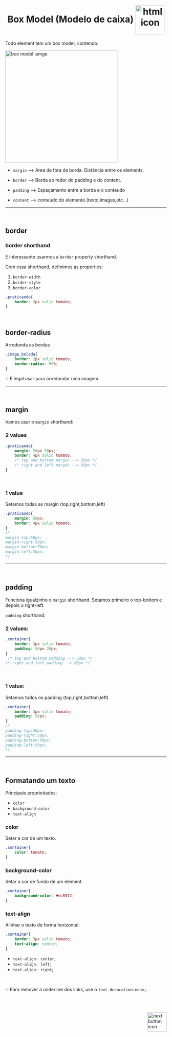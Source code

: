<!-- title -->
<h1 align="center">
    <span>Box Model (Modelo de caixa)</span>
    <img src="https://cdn-icons-png.flaticon.com/512/4327/4327005.png" alt="html icon" width="90px" align="center" >
</h1>

Todo element tem um box model, contendo: <br>

<img src="https://miro.medium.com/max/640/1*sKnLrT1TtqWDZg7GWoBCow.webp" alt="box model iamge" width="350px" align="center">

- `margin` --> Área de fora da borda. Distância entre os elements.

- `border` --> Borda ao redor do padding e do content.

- `padding` --> Espaçamento entre a borda e o conteudo

- `content` --> conteúdo do elemento (texto,images,etc...)

<hr>
<br>

## border

### border shorthand
É interessante usarmos a `border` property shorthand.

Com essa shorthand, definimos as properties:
1. `border-width`
2. `border-style`
3. `border-color`

```css
.praticando{
    border: 2px solid tomato;
}
```
<br>

## border-radius
Arredonda as bordas

```css
.image_bolada{
    border: 2px solid tomato;
    border-radius: 50%;
}
```
💡 É legal usar para arredondar uma imagem.

<hr>
<br>

## margin
Vamos usar o `margin` shorthand:

### 2 values
```css
.praticando{
    margin: 20px 50px;
    border: 4px solid tomato;
    /* top and bottom margin --> 20px */
    /* right and left margin --> 50px */
}
```
<br>

### 1 value
Setamos todas as margin (top,right,bottom,left)

```css
.praticando{
    margin: 50px;
    border: 4px solid tomato;
}
/* 
margin-top:50px;
margin-right:50px;
margin-bottom:50px;
margin-left:50px;
*/
```

<hr>
<br>

## padding
Funciona igualzinho o `margin` shorthand. Setamos primeiro o top-bottom e depois o right-left.

`padding` shorthand:

### 2 values:
```css
.container{
    border: 3px solid tomato;
    padding: 50px 20px;
}
 /* top and bottom padding --> 50px */
/* right and left padding --> 20px */
```

<br>

### 1 value:
Setamos todos os padding (top,right,bottom,left)
```css
.container{
    border: 3px solid tomato;
    padding: 50px;
}
/* 
padding-top:50px;
padding-right:50px;
padding-bottom:50px;
padding-left:50px;
*/
```

<hr>
<br>

## Formatando um texto
Principais propriedades:

- `color`
- `background-color`
- `text-align`

### color
Setar a cor de um texto.

```css
.container{
    color: tomato;
}
```


### background-color
Setar a cor de fundo de um element.

```css
.container{
    background-color: #ec8572;
}
```

### text-align
Alinhar o texto de forma horizontal.

```css
.container{
    border: 3px solid tomato;
    text-align: center;
}
```

- `text-align: center`;
- `text-align: left`;
- `text-align: right`;

<br>

💡 Para remover a underline dos links, use o `text-decoration:none;`.

<br>
<br>

<!-- Next page button-->
[<img src="https://cdn-icons-png.flaticon.com/512/5553/5553581.png" alt="next button icon" width="60px" align="right">](../2.fonts/fonts.md)